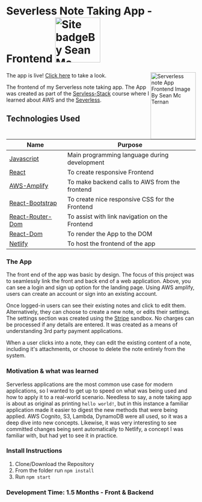 # Severless Note Taking App - Frontend <a href="https://github.com/SeanMcTernan" target="_blank"><img src="https://raw.githubusercontent.com/SeanMcTernan/SeanMcTernan/7c1dcc08830e2087866a9d06c1f37d7b431edf82/ReadMe_Images/ReadMe_Badge_Small.svg" alt="Site badgeBy Sean Mc Ternan" width="120"/></a>

<img src="https://raw.githubusercontent.com/SeanMcTernan/SeanMcTernan/a32389ca51de4ae8ba1568e963911b310e381da0/ReadMe_Images/Serverless-Notes-App/Serverless-notes-app-logo-frontend.svg" align="right"
     alt="Serverless note App Frontend Image By Sean Mc Ternan " width="120" height="178">


The app is live! [Click here](https://bts-serverless-app.com/) to take a look.

The frontend of my Serverless note taking app. The App was created as part of the [Servless-Stack](https://serverless-stack.com/) course where I learned about AWS and the [Severless](https://www.serverless.com/). 

## Technologies Used
| Name                                                        | Purpose                                                                                                    |
| ----------------------------------------------------------- | ---------------------------------------------------------------------------------------------------------- |
| [Javascript](https://www.javascript.com/)         | Main programming language during development|
| [React](https://reactjs.org/)                      | To create responsive Frontend |
| [AWS-Amplify](https://www.npmjs.com/package/aws-amplify) | To make backend calls to AWS from the frontend |
| [React-Bootstrap](https://react-bootstrap.github.io/) | To create nice responsive CSS for the Frontend |
| [React-Router-Dom](https://www.npmjs.com/package/react-router-dom) | To assist with link navigation on the Frontend |
| [React-Dom](https://www.npmjs.com/package/react-dom) | To render the App to the DOM |
| [Netlify](https://www.netlify.com/) | To host the frontend of the app |

### The App

The front end of the app was basic by design. The focus of this project was to seamlessly link the front and back end of a web application. Above, you can see a login and sign up option for the landing page. Using AWS amplify, users can create an account or sign into an existing account. 

Once logged-in users can see their existing notes and click to edit them. Alternatively, they can choose to create a new note, or edits their settings. The settings section was created using the [Stripe](https://www.stripe.com) sandbox. No charges can be processed if any details are entered. It was created as a means of understanding 3rd party payment applications.

When a user clicks into a note, they can edit the existing content of a note, including it's attachments, or choose to delete the note entirely from the system. 

### Motivation & what was learned

Serverless applications are the most common use case for modern applications, so I wanted to get up to speed on what was being used and how to apply it to a real-world scenario. Needless to say, a note taking app is about as original as printing `hello world!`, but in this instance a familiar application made it easier to digest the new methods that were being applied. AWS Cognito, S3, Lambda, DynamoDB were all used, so it was a deep dive into new concepts. Likewise, it was very interesting to see committed changes being sent automatically to Netlify, a concept I was familiar with, but had yet to see it in practice. 

### Install Instructions

1. Clone/Download the Repository 
2. From the folder run `npm install`
3. Run `npm start`

### Development Time: 1.5 Months - Front & Backend
